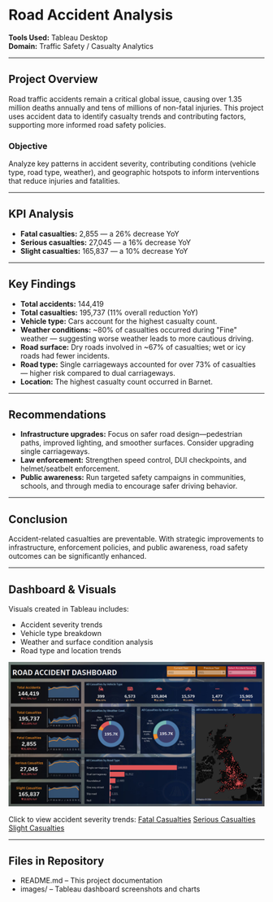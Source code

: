 # Road Accident Analysis

**Tools Used:** Tableau Desktop  
**Domain:** Traffic Safety / Casualty Analytics

---

## Project Overview  
Road traffic accidents remain a critical global issue, causing over 1.35 million deaths annually and tens of millions of non-fatal injuries. This project uses accident data to identify casualty trends and contributing factors, supporting more informed road safety policies.

### Objective  
Analyze key patterns in accident severity, contributing conditions (vehicle type, road type, weather), and geographic hotspots to inform interventions that reduce injuries and fatalities.

---

## KPI Analysis  
- **Fatal casualties:** 2,855 — a 26% decrease YoY  
- **Serious casualties:** 27,045 — a 16% decrease YoY  
- **Slight casualties:** 165,837 — a 10% decrease YoY  

---

## Key Findings  
- **Total accidents:** 144,419  
- **Total casualties:** 195,737 (11% overall reduction YoY)  
- **Vehicle type:** Cars account for the highest casualty count.  
- **Weather conditions:** ~80% of casualties occurred during "Fine" weather — suggesting worse weather leads to more cautious driving.  
- **Road surface:** Dry roads involved in ~67% of casualties; wet or icy roads had fewer incidents.  
- **Road type:** Single carriageways accounted for over 73% of casualties — higher risk compared to dual carriageways.  
- **Location:** The highest casualty count occurred in Barnet.

---

## Recommendations  
- **Infrastructure upgrades:** Focus on safer road design—pedestrian paths, improved lighting, and smoother surfaces. Consider upgrading single carriageways.  
- **Law enforcement:** Strengthen speed control, DUI checkpoints, and helmet/seatbelt enforcement.  
- **Public awareness:** Run targeted safety campaigns in communities, schools, and through media to encourage safer driving behavior.

---

## Conclusion  
Accident-related casualties are preventable. With strategic improvements to infrastructure, enforcement policies, and public awareness, road safety outcomes can be significantly enhanced.

---

## Dashboard & Visuals  
Visuals created in Tableau includes:  
- Accident severity trends  
- Vehicle type breakdown  
- Weather and surface condition analysis  
- Road type and location trends  

![Road Accident Dashboard](./image/All.png)

Click to view accident severity trends: 
[Fatal Casualties](./image/Fatal.PNG)
[Serious Casualties](./image/Serious.PNG)
[Slight Casualties](./image/Slight.PNG)

---

## Files in Repository  
- README.md – This project documentation  
- images/ – Tableau dashboard screenshots and charts

